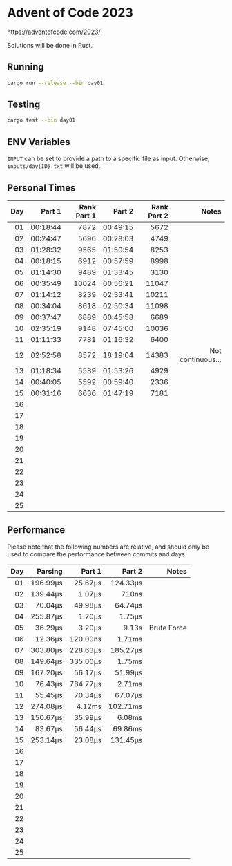 # Advent of Code 2023

https://adventofcode.com/2023/

Solutions will be done in Rust.

## Running

```bash
cargo run --release --bin day01
```

## Testing

```bash
cargo test --bin day01
```

## ENV Variables

`INPUT` can be set to provide a path to a specific file as input. Otherwise, `inputs/day{ID}.txt` will be used.

## Personal Times

|  Day |   Part 1 | Rank Part 1 |   Part 2 | Rank Part 2 |             Notes |
| ---: | -------: | ----------: | -------: | ----------: | ----------------: |
|   01 | 00:18:44 |        7872 | 00:49:15 |        5672 |                   |
|   02 | 00:24:47 |        5696 | 00:28:03 |        4749 |                   |
|   03 | 01:28:32 |        9565 | 01:50:54 |        8253 |                   |
|   04 | 00:18:15 |        6912 | 00:57:59 |        8998 |                   |
|   05 | 01:14:30 |        9489 | 01:33:45 |        3130 |                   |
|   06 | 00:35:49 |       10024 | 00:56:21 |       11047 |                   |
|   07 | 01:14:12 |        8239 | 02:33:41 |       10211 |                   |
|   08 | 00:34:04 |        8618 | 02:50:34 |       11098 |                   |
|   09 | 00:37:47 |        6889 | 00:45:58 |        6689 |                   |
|   10 | 02:35:19 |        9148 | 07:45:00 |       10036 |                   |
|   11 | 01:11:33 |        7781 | 01:16:32 |        6400 |                   |
|   12 | 02:52:58 |        8572 | 18:19:04 |       14383 | Not continuous... |
|   13 | 01:18:34 |        5589 | 01:53:26 |        4929 |                   |
|   14 | 00:40:05 |        5592 | 00:59:40 |        2336 |                   |
|   15 | 00:31:16 |        6636 | 01:47:19 |        7181 |                   |
|   16 |          |             |          |             |                   |
|   17 |          |             |          |             |                   |
|   18 |          |             |          |             |                   |
|   19 |          |             |          |             |                   |
|   20 |          |             |          |             |                   |
|   21 |          |             |          |             |                   |
|   22 |          |             |          |             |                   |
|   23 |          |             |          |             |                   |
|   24 |          |             |          |             |                   |
|   25 |          |             |          |             |                   |

## Performance

Please note that the following numbers are relative, and should only be used to compare the performance between commits and days.

|  Day |  Parsing |   Part 1 |   Part 2 |       Notes |
| ---: | -------: | -------: | -------: | ----------: |
|   01 | 196.99µs |  25.67µs | 124.33µs |             |
|   02 | 139.44µs |   1.07µs |    710ns |             |
|   03 |  70.04µs |  49.98µs |  64.74µs |             |
|   04 | 255.87µs |   1.20µs |   1.75µs |             |
|   05 |  36.29µs |   3.20µs |    9.13s | Brute Force |
|   06 |  12.36µs | 120.00ns |   1.71ms |             |
|   07 | 303.80µs | 228.63µs | 185.27µs |             |
|   08 | 149.64µs | 335.00µs |   1.75ms |             |
|   09 | 167.20µs |  56.17µs |  51.99µs |             |
|   10 |  76.43µs | 784.77µs |   2.71ms |             |
|   11 |  55.45µs |  70.34µs |  67.07µs |             |
|   12 | 274.08µs |   4.12ms | 102.71ms |             |
|   13 | 150.67µs |  35.99µs |   6.08ms |             |
|   14 |  83.67µs |  56.44µs |  69.86ms |             |
|   15 | 253.14µs |  23.08µs | 131.45µs |             |
|   16 |          |          |          |             |
|   17 |          |          |          |             |
|   18 |          |          |          |             |
|   19 |          |          |          |             |
|   20 |          |          |          |             |
|   21 |          |          |          |             |
|   22 |          |          |          |             |
|   23 |          |          |          |             |
|   24 |          |          |          |             |
|   25 |          |          |          |             |
